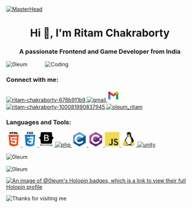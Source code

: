 [![MasterHead](https://mir-s3-cdn-cf.behance.net/project_modules/max_1200/79731568097599.5b50bca477735.jpg)](https://0LEUM.io)
<h1 align="center">Hi 👋, I'm Ritam Chakraborty</h1>
<h3 align="center">A passionate Frontend and Game Developer from India</h3>
<img align="right" alt="Coding" width="400" src="https://cdn.dribbble.com/users/1162077/screenshots/5403918/media/a85c0dcdcc774c6f340b07518363d6fb.gif">

<p align="left"> <img src="https://komarev.com/ghpvc/?username=0leum&label=Profile%20views&color=0e75b6&style=flat" alt="0leum" /> </p>

<h3 align="left">Connect with me:</h3>
<p align="left">
  <a href="https://linkedin.com/in/ritam-chakraborty-676b911b9" target="blank">
    <img align="center" src="https://raw.githubusercontent.com/rahuldkjain/github-profile-readme-generator/master/src/images/icons/Social/linked-in-alt.svg" alt="ritam-chakraborty-676b911b9" height="30" width="40" />
  </a>
  <a href="mailto:ritam.rit.chakraborty@gmail.com">
    <img align="center" src="https://github.com/0LEUM/0LEUM/assets/104848386/1365a1e0-a029-46ef-ac75-6979c28514f3" alt="gmail" height="40" width="40px"/>
    <?xml version="1.0" ?><svg data-name="Layer 1" height="32" id="Layer_1" viewBox="0 0 32 32" width="32" xmlns="http://www.w3.org/2000/svg"><path d="M16.58,19.1068l-12.69-8.0757A3,3,0,0,1,7.1109,5.97l9.31,5.9243L24.78,6.0428A3,3,0,0,1,28.22,10.9579Z" fill="#ea4435"/><path d="M25.5,5.5h4a0,0,0,0,1,0,0v18a3,3,0,0,1-3,3h0a3,3,0,0,1-3-3V7.5a2,2,0,0,1,2-2Z" fill="#00ac47" transform="translate(53.0001 32.0007) rotate(180)"/><path d="M29.4562,8.0656c-.0088-.06-.0081-.1213-.0206-.1812-.0192-.0918-.0549-.1766-.0823-.2652a2.9312,2.9312,0,0,0-.0958-.2993c-.02-.0475-.0508-.0892-.0735-.1354A2.9838,2.9838,0,0,0,28.9686,6.8c-.04-.0581-.09-.1076-.1342-.1626a3.0282,3.0282,0,0,0-.2455-.2849c-.0665-.0647-.1423-.1188-.2146-.1771a3.02,3.02,0,0,0-.24-.1857c-.0793-.0518-.1661-.0917-.25-.1359-.0884-.0461-.175-.0963-.267-.1331-.0889-.0358-.1837-.0586-.2766-.0859s-.1853-.06-.2807-.0777a3.0543,3.0543,0,0,0-.357-.036c-.0759-.0053-.1511-.0186-.2273-.018a2.9778,2.9778,0,0,0-.4219.0425c-.0563.0084-.113.0077-.1689.0193a33.211,33.211,0,0,0-.5645.178c-.0515.022-.0966.0547-.1465.0795A2.901,2.901,0,0,0,23.5,8.5v5.762l4.72-3.3043a2.8878,2.8878,0,0,0,1.2359-2.8923Z" fill="#ffba00"/><path d="M5.5,5.5h0a3,3,0,0,1,3,3v18a0,0,0,0,1,0,0h-4a2,2,0,0,1-2-2V8.5a3,3,0,0,1,3-3Z" fill="#4285f4"/><path d="M2.5439,8.0656c.0088-.06.0081-.1213.0206-.1812.0192-.0918.0549-.1766.0823-.2652A2.9312,2.9312,0,0,1,2.7426,7.32c.02-.0475.0508-.0892.0736-.1354A2.9719,2.9719,0,0,1,3.0316,6.8c.04-.0581.09-.1076.1342-.1626a3.0272,3.0272,0,0,1,.2454-.2849c.0665-.0647.1423-.1188.2147-.1771a3.0005,3.0005,0,0,1,.24-.1857c.0793-.0518.1661-.0917.25-.1359A2.9747,2.9747,0,0,1,4.3829,5.72c.089-.0358.1838-.0586.2766-.0859s.1853-.06.2807-.0777a3.0565,3.0565,0,0,1,.357-.036c.076-.0053.1511-.0186.2273-.018a2.9763,2.9763,0,0,1,.4219.0425c.0563.0084.113.0077.169.0193a2.9056,2.9056,0,0,1,.286.0888,2.9157,2.9157,0,0,1,.2785.0892c.0514.022.0965.0547.1465.0795a2.9745,2.9745,0,0,1,.3742.21A2.9943,2.9943,0,0,1,8.5,8.5v5.762L3.78,10.9579A2.8891,2.8891,0,0,1,2.5439,8.0656Z" fill="#c52528"/></svg>
  </a>
  <a href="https://www.facebook.com/profile.php?id=100081990837945" target="blank">
    <img align="center" src="https://raw.githubusercontent.com/rahuldkjain/github-profile-readme-generator/master/src/images/icons/Social/facebook.svg" alt="ritam-chakraborty-100081990837945" height="30" width="40" />
  </a>
  <a href="https://www.leetcode.com/oleum_ritam" target="blank">
    <img align="center" src="https://raw.githubusercontent.com/rahuldkjain/github-profile-readme-generator/master/src/images/icons/Social/leet-code.svg" alt="oleum_ritam" height="30" width="40" />
  </a>
</p>

<h3 align="left">Languages and Tools:</h3>
<p align="left"> 
  <a href="https://www.w3.org/html/" target="_blank" rel="noreferrer"> 
    <img src="https://raw.githubusercontent.com/devicons/devicon/master/icons/html5/html5-original-wordmark.svg" alt="html5" width="40" height="40"/> 
  </a>
  <a href="https://www.w3schools.com/css/" target="_blank" rel="noreferrer"> 
    <img src="https://raw.githubusercontent.com/devicons/devicon/master/icons/css3/css3-original-wordmark.svg" alt="css3" width="40" height="40"/> 
  </a> 
  <a href="https://getbootstrap.com" target="_blank" rel="noreferrer"> 
    <img src="https://raw.githubusercontent.com/devicons/devicon/master/icons/bootstrap/bootstrap-plain-wordmark.svg" alt="bootstrap" width="40" height="40"/> 
  </a> 
  <a href="https://www.php.net/" target="_blank" rel="noreferrer"> 
    <img src="https://api.iconify.design/devicon/php.svg" alt="php" width="40" height="40"/> 
  </a>
  <a href="https://www.cprogramming.com/" target="_blank" rel="noreferrer"> 
    <img src="https://raw.githubusercontent.com/devicons/devicon/master/icons/c/c-original.svg" alt="c" width="40" height="40"/> 
  </a> 
  <a href="https://www.w3schools.com/cs/" target="_blank" rel="noreferrer"> 
    <img src="https://raw.githubusercontent.com/devicons/devicon/master/icons/csharp/csharp-original.svg" alt="csharp" width="40" height="40"/> 
  </a>  
  <a href="https://developer.mozilla.org/en-US/docs/Web/JavaScript" target="_blank" rel="noreferrer"> 
    <img src="https://raw.githubusercontent.com/devicons/devicon/master/icons/javascript/javascript-original.svg" alt="javascript" width="40" height="40"/> 
  </a> 
  <a href="https://www.linux.org/" target="_blank" rel="noreferrer"> 
    <img src="https://raw.githubusercontent.com/devicons/devicon/master/icons/linux/linux-original.svg" alt="linux" width="40" height="40"/> 
  </a> 
  <a href="https://unity.com/" target="_blank" rel="noreferrer"> 
    <img src="https://www.vectorlogo.zone/logos/unity3d/unity3d-icon.svg" alt="unity" width="40" height="40"/> 
  </a> 
</p>

<p>
  <img align="center" src="https://github-readme-stats.vercel.app/api/top-langs?username=0leum&show_icons=true&theme=dark&locale=en&layout=compact" alt="0leum" /></p>

<p><img align="center" src="https://github-readme-stats.vercel.app/api?username=0leum&show_icons=true&theme=dark&locale=en" alt="0leum" /></p>

[![An image of @0leum's Holopin badges, which is a link to view their full Holopin profile](https://holopin.me/0leum)](https://holopin.io/@0leum)



<p><img height="120" alt="Thanks for visiting me" width="100%" src="https://raw.githubusercontent.com/BrunnerLivio/brunnerlivio/master/images/marquee.svg" /></p>
